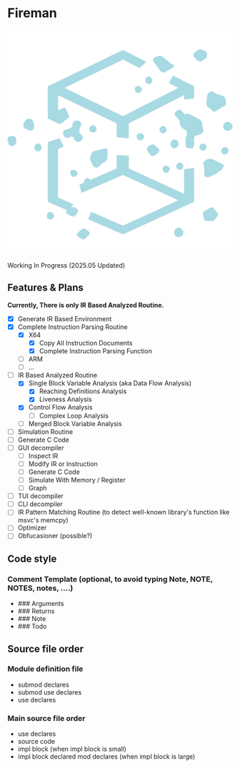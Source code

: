 # Fireman

![Logo](firebat/src-tauri/icons/icon.png)

Working In Progress (2025.05 Updated)

## Features & Plans

**Currently, There is only IR Based Analyzed Routine.**

- [x] Generate IR Based Environment
- [X] Complete Instruction Parsing Routine
  - [X] X64
    - [X] Copy All Instruction Documents
    - [X] Complete Instruction Parsing Function
  - [ ] ARM
  - [ ] ...
- [ ] IR Based Analyzed Routine
  - [X] Single Block Variable Analysis (aka Data Flow Analysis)
    - [X] Reaching Definitions Analysis
    - [X] Liveness Analysis
  - [X] Control Flow Analysis
    - [ ] Complex Loop Analysis
  - [ ] Merged Block Variable Analysis
- [ ] Simulation Routine
- [ ] Generate C Code
- [ ] GUI decompiler
  - [ ] Inspect IR
  - [ ] Modify IR or Instruction
  - [ ] Generate C Code
  - [ ] Simulate With Memory / Register
  - [ ] Graph
- [ ] TUI decompiler
- [ ] CLI decompiler
- [ ] IR Pattern Matching Routine (to detect well-known library's function like msvc's memcpy)
- [ ] Optimizer
- [ ] Obfucasioner (possible?)

## Code style

### Comment Template (optional, to avoid typing Note, NOTE, NOTES, notes, ....)

- \#\#\# Arguments
- \#\#\# Returns
- \#\#\# Note
- \#\#\# Todo

## Source file order

### Module definition file

- submod declares
- submod use declares
- use declares

### Main source file order

- use declares
- source code
- impl block (when impl block is small)
- impl block declared mod declares (when impl block is large)
